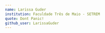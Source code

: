 ```yaml
---
name: Larissa Guder
institution: Faculdade Três de Maio - SETREM
quote: Dont Panic!
github_user: LarissaGuder
---
```

